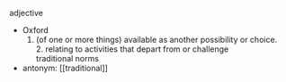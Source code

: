 adjective
- Oxford
    1. (of one or more things) available as another possibility or choice.
    2. relating to activities that depart from or challenge traditional norms
- antonym: [[traditional]]
